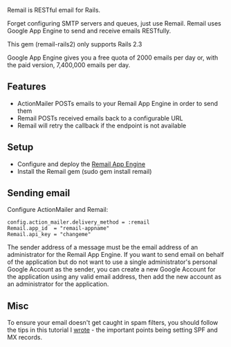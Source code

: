 Remail is RESTful email for Rails.

Forget configuring SMTP servers and queues, just use Remail. 
Remail uses Google App Engine to send and receive emails RESTfully.

This gem (remail-rails2) only supports Rails 2.3

Google App Engine gives you a free quota of 2000 emails per day or, with the
paid version, 7,400,000 emails per day.

## Features
* ActionMailer POSTs emails to your Remail App Engine in order to send them
* Remail POSTs received emails back to a configurable URL
* Remail will retry the callback if the endpoint is not available

## Setup
* Configure and deploy the [Remail App Engine](http://github.com/maccman/remail-engine)
* Install the Remail gem (sudo gem install remail)

## Sending email
  Configure ActionMailer and Remail:
  
    config.action_mailer.delivery_method = :remail
    Remail.app_id  = "remail-appname"
    Remail.api_key = "changeme"
  
  The sender address of a message must be the email address of an administrator for the Remail App Engine.
  If you want to send email on behalf of the application but do not want to use a single administrator's personal Google Account as the sender, you can create a new Google Account for the application using any valid email address, then add the new account as an administrator for the application.
  
## Misc

To ensure your email doesn't get caught in spam filters, you should follow the tips in this tutorial I [wrote](http://madebymany.co.uk/getting-email-around-spam-filters-00221) - the important points being setting SPF and MX records.
